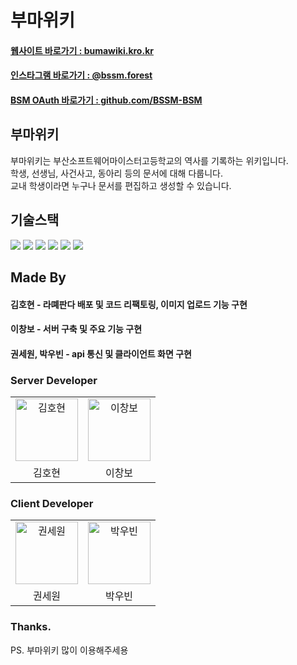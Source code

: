 # 부마위키

#### <a href="https://bsmboo.kro.kr" target="_blank">웹사이트 바로가기 : bumawiki.kro.kr</a>
#### <a href="https://instagram.com/bssm.forest" target="_blank">인스타그램 바로가기 : @bssm.forest</a>
#### <a href="https://github.com/BSSM-BSM" target="_blank">BSM OAuth 바로가기 : github.com/BSSM-BSM</a>

## 부마위키
부마위키는 부산소프트웨어마이스터고등학교의 역사를 기록하는 위키입니다.  
학생, 선생님, 사건사고, 동아리 등의 문서에 대해 다룹니다.  
교내 학생이라면 누구나 문서를 편집하고 생성할 수 있습니다.

## 기술스택

<div>
<img src="https://img.shields.io/badge/Spring-green?style=for-the-badge&logo=Spring&logoColor=white"/>
<img src="https://img.shields.io/badge/mysql-275f85?style=for-the-badge&logo=mysql&logoColor=white"/>
<img src="https://img.shields.io/badge/kotlin-9a35e7?style=for-the-badge&logo=kotlin&logoColor=white"/>
<img src="https://img.shields.io/badge/React JS-73c4f3?style=for-the-badge&logo=react&logoColor=white"/>
<img src="https://img.shields.io/badge/TypeScript-4376c1?style=for-the-badge&logo=typescript&logoColor=white"/>
<img src="https://img.shields.io/badge/Sass-hotpink?style=for-the-badge&logo=sass&logoColor=white"/>
</div>

## Made By

#### 김호현 - 라뗴판다 배포 및 코드 리팩토링, 이미지 업로드 기능 구현
#### 이창보 - 서버 구축 및 주요 기능 구현
#### 권세원, 박우빈 - api 통신 및 클라이언트 화면 구현

### Server Developer
<table>
    <tr>
        <td align="center">
            <a href="https://github.com/qlido">
                <img alt="김호현" src="https://avatars.githubusercontent.com/qlido" width="100" />
            </a>
        </td>
        <td align="center">
            <a href="https://github.com/jacobhboy">
                <img alt="이창보" src="https://avatars.githubusercontent.com/jacobhboy" width="100" />
            </a>
        </td>
    </tr>
    <tr>
        <td align="center">김호현</td>
        <td align="center">이창보</td>
    </tr>
</table>

### Client Developer
<table>
    <tr>
        <td align="center">
            <a href="https://github.com/5ewon06">
                <img alt="권세원" src="https://avatars.githubusercontent.com/5ewon06" width="100" />
            </a>
        </td>
        <td align="center">
            <a href="https://github.com/ubinquitous">
                <img alt="박우빈" src="https://avatars.githubusercontent.com/ubinquitous" width="100" />
            </a>
        </td>
    </tr>
    <tr>
        <td align="center">권세원</td>
        <td align="center">박우빈</td>
    </tr>
</table>

### Thanks.
PS. 부마위키 많이 이용해주세용
